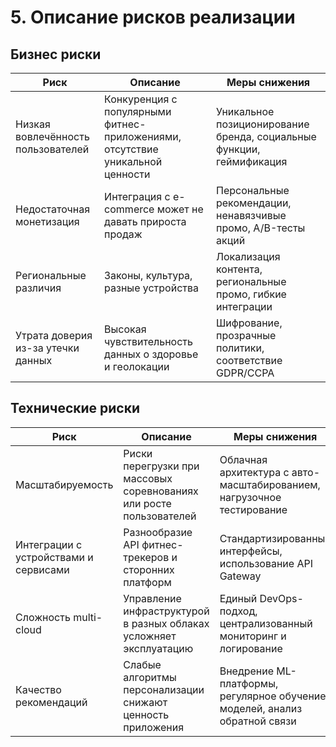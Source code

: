 # 5. Описание рисков реализации
## Бизнес риски
| Риск | Описание | Меры снижения |
|------|-----------|---------------|
| Низкая вовлечённость пользователей | Конкуренция с популярными фитнес-приложениями, отсутствие уникальной ценности | Уникальное позиционирование бренда, социальные функции, геймификация |
| Недостаточная монетизация | Интеграция с e-commerce может не давать прироста продаж | Персональные рекомендации, ненавязчивые промо, A/B-тесты акций |
| Региональные различия | Законы, культура, разные устройства | Локализация контента, региональные промо, гибкие интеграции |
| Утрата доверия из-за утечки данных | Высокая чувствительность данных о здоровье и геолокации | Шифрование, прозрачные политики, соответствие GDPR/CCPA |

## Технические риски
| Риск | Описание | Меры снижения |
|------|-----------|---------------|
| Масштабируемость | Риски перегрузки при массовых соревнованиях или росте пользователей | Облачная архитектура с авто-масштабированием, нагрузочное тестирование |
| Интеграции с устройствами и сервисами | Разнообразие API фитнес-трекеров и сторонних платформ | Стандартизированные интерфейсы, использование API Gateway |
| Сложность multi-cloud | Управление инфраструктурой в разных облаках усложняет эксплуатацию | Единый DevOps-подход, централизованный мониторинг и логирование |
| Качество рекомендаций | Слабые алгоритмы персонализации снижают ценность приложения | Внедрение ML-платформы, регулярное обучение моделей, анализ обратной связи |
